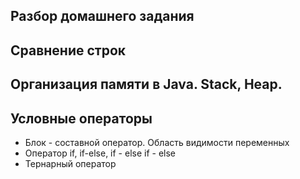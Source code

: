 ## Разбор домашнего задания
## Сравнение строк
## Организация памяти в Java. Stack, Heap.
## Условные операторы
- Блок - составной оператор. Область видимости переменных
- Оператор if, if-else, if - else if - else
- Тернарный оператор


